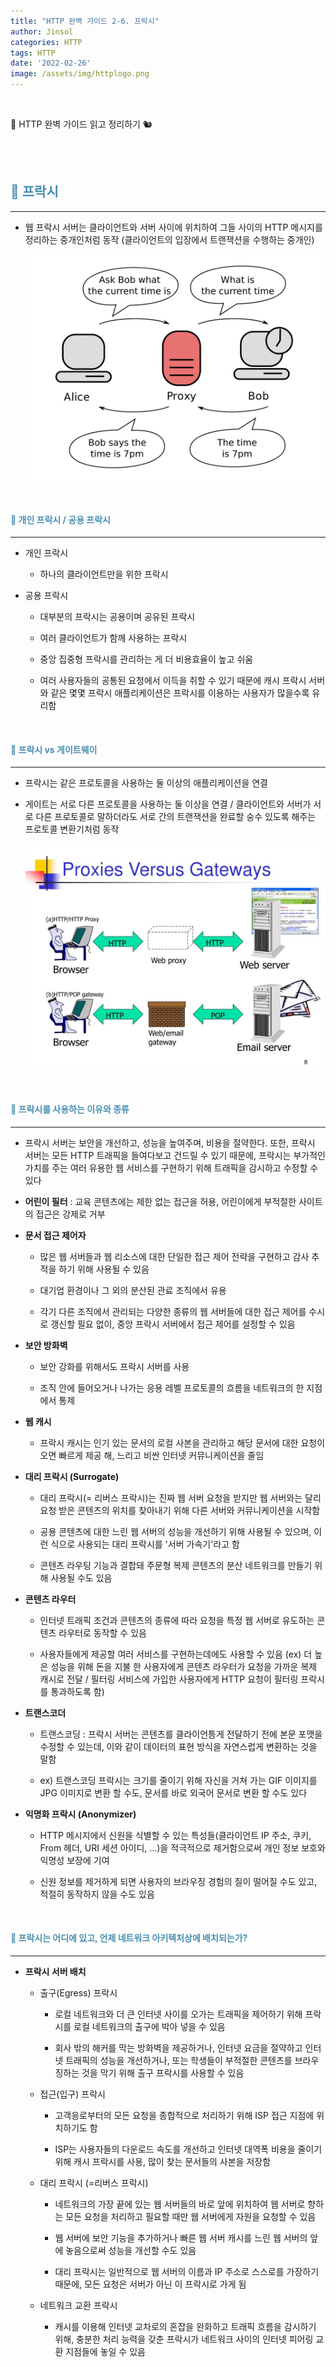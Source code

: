 ```yaml
---
title: "HTTP 완벽 가이드 2-6. 프락시"
author: Jinsol
categories: HTTP
tags: HTTP
date: '2022-02-26'
image: /assets/img/httplogo.png
---
```


<br>

📘 HTTP 완벽 가이드 읽고 정리하기 🐿︎

<br>
<br>

## <span style="color:#488FB1">**🤔 프락시**</span>
<hr>

- 웹 프락시 서버는 클라이언트와 서버 사이에 위치하여 그들 사이의 HTTP 메시지를 정리하는 중개인처럼 동작 (클라이언트의 입장에서 트랜잭션을 수행하는 중개인)

    ![](/assets/img/proxy.png)

<br>

#### <span style="color:#488FB1">**📑 개인 프락시 / 공용 프락시**</span>
<hr>

- 개인 프락시

    - 하나의 클라이언트만을 위한 프락시

- 공용 프락시

    - 대부분의 프락시는 공용이며 공유된 프락시

    - 여러 클라이언트가 함께 사용하는 프락시

    - 중앙 집중형 프락시를 관리하는 게 더 비용효율이 높고 쉬움

    - 여러 사용자들의 공통된 요청에서 이득을 취할 수 있기 때문에 캐시 프락시 서버와 같은 몇몇 프락시 애플리케이션은 프락시를 이용하는 사용자가 많을수록 유리함

<br>

#### <span style="color:#488FB1">**📑 프락시 vs 게이트웨이**</span>
<hr>

- 프락시는 같은 프로토콜을 사용하는 둘 이상의 애플리케이션을 연결

- 게이트는 서로 다른 프로토콜을 사용하는 둘 이상을 연결 / 클라이언트와 서버가 서로 다른 프로토콜로 말하더라도 서로 간의 트랜잭션을 완료할 숭수 있도록 해주는 프로토콜 변환기처럼 동작

    ![](/assets/img/proxyvsgateway.jpg)

<br>

#### <span style="color:#488FB1">**📑 프락시를 사용하는 이유와 종류**</span>
<hr>

- 프락시 서버는 보안을 개선하고, 성능을 높여주며, 비용을 절약한다. 또한, 프락시 서버는 모든 HTTP 트래픽을 들여다보고 건드릴 수 있기 때문에, 프락시는 부가적인 가치를 주는 여러 유용한 웹 서비스를 구현하기 위해 트래픽을 감시하고 수정할 수 있다

- **어린이 필터** : 교육 콘텐츠에는 제한 없는 접근을 허용, 어린이에게 부적절한 사이트의 접근은 강제로 거부

- **문서 접근 제어자**

    - 많은 웹 서버들과 웹 리소스에 대한 단일한 접근 제어 전략을 구현하고 감사 추적을 하기 위해 사용될 수 있음

    - 대기업 환경이나 그 외의 분산된 관료 조직에서 유용

    - 각기 다른 조직에서 관리되는 다양한 종류의 웹 서버들에 대한 접근 제어를 수시로 갱신할 필요 없이, 중앙 프락시 서버에서 접근 제어를 설정할 수 있음

- **보안 방화벽**

    - 보안 강화를 위해서도 프락시 서버를 사용

    - 조직 안에 들어오거나 나가는 응용 레벨 프로토콜의 흐름을 네트워크의 한 지점에서 통제

- **웹 캐시**

    - 프락시 캐시는 인기 있는 문서의 로컬 사본을 관리하고 해당 문서에 대한 요청이 오면 빠르게 제공 해, 느리고 비싼 인터넷 커뮤니케이션을 줄임

- **대리 프락시 (Surrogate)**

    - 대리 프락시(= 리버스 프락시)는 진짜 웹 서버 요청을 받지만 웹 서버와는 달리 요청 받은 콘텐츠의 위치를 찾아내기 위해 다른 서버와 커뮤니케이션을 시작함

    - 공용 콘텐츠에 대한 느린 웹 서버의 성능을 개선하기 위해 사용될 수 있으며, 이런 식으로 사용되는 대리 프락시를 '서버 가속기'라고 함

    - 콘텐츠 라우팅 기능과 결합돼 주문형 복제 콘텐츠의 분산 네트워크를 만들기 위해 사용될 수도 있음

- **콘텐츠 라우터**

    - 인터넷 트래픽 조건과 콘텐츠의 종류에 따라 요청을 특정 웹 서버로 유도하는 콘텐츠 라우터로 동작할 수 있음

    - 사용자들에게 제공할 여러 서비스를 구현하는데에도 사용할 수 있음 (ex) 더 높은 성능을 위해 돈을 지불 한 사용자에게 콘텐츠 라우터가 요청을 가까운 복제 캐시로 전달 / 필터링 서비스에 가입한 사용자에게 HTTP 요청이 필터링 프락시를 통과하도록 함)

- **트랜스코더**

    - 트랜스코딩 : 프락시 서버는 콘텐츠를 클라이언틍게 전달하기 전에 본문 포맷을 수정할 수 있는데, 이와 같이 데이터의 표현 방식을 자연스럽게 변환하는 것을 말함

    - ex) 트랜스코딩 프락시는 크기를 줄이기 위해 자신을 거쳐 가는 GIF 이미지를 JPG 이미지로 변환 할 수도, 문서를 바로 외국어 문서로 변환 할 수도 있다

- **익명화 프락시 (Anonymizer)**

    - HTTP 메시지에서 신원을 식별할 수 있는 특성들(클라이언트 IP 주소, 쿠키, From 헤더, URI 세션 아이디, ...)을 적극적으로 제거함으로써 개인 정보 보호와 익명성 보장에 기여

    - 신원 정보를 제거하게 되면 사용자의 브라우징 경험의 질이 떨어질 수도 있고, 적절히 동작하지 않을 수도 있음
    
<br>

#### <span style="color:#488FB1">**📑 프락시는 어디에 있고, 언제 네트워크 아키텍처상에 배치되는가?**</span>
<hr>

- **프락시 서버 배치**

    - 출구(Egress) 프락시

        - 로컬 네트워크와 더 큰 인터넷 사이를 오가는 트래픽을 제어하기 위해 프락시를 로컬 네트워크의 출구에 박아 넣을 수 있음

        - 회사 밖의 해커를 막는 방화벽을 제공하거나, 인터넷 요금을 절약하고 인터넷 트래픽의 성능을 개선하거나, 또는 학생들이 부적절한 콘텐츠를 브라우징하는 것을 막기 위해 출구 프락시를 사용할 수 있음

    - 접근(입구) 프락시

        - 고객응로부터의 모든 요청을 종합적으로 처리하기 위해 ISP 접근 지점에 위치하기도 함

        - ISP는 사용자들의 다운로드 속도를 개선하고 인터넷 대역폭 비용을 줄이기 위해 캐시 프락시를 사용, 많이 찾는 문서들의 사본을 저장함

    - 대리 프락시 (=리버스 프락시)

        - 네트워크의 가장 끝에 있는 웹 서버들의 바로 앞에 위치하여 웹 서버로 향하는 모든 요청을 처리하고 필요할 때만 웹 서버에게 자원을 요청할 수 있음

        - 웹 서버에 보안 기능을 추가하거나 빠른 웹 서버 캐시를 느린 웹 서버의 앞에 놓음으로써 성능을 개선할 수도 있음

        - 대리 프락시는 일반적으로 웹 서버의 이름과 IP 주소로 스스로를 가장하기 때문에, 모든 요청은 서버가 아닌 이 프락시로 가게 됨

    - 네트워크 교환 프락시

        - 캐시를 이용해 인터넷 교차로의 혼잡을 완화하고 트래픽 흐름을 감시하기 위해, 충분한 처리 능력을 갖춘 프락시가 네트워크 사이의 인터넷 피어링 교환 지점들에 놓일 수 있음